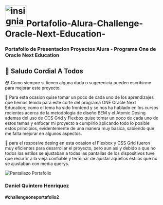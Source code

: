 # <img src="" alt="insignia alura" type="image/png" width=70 height=70 />Portafolio-Alura-Challenge-Oracle-Next-Education-

### Portafolio de Presentacion Proyectos Alura - Programa One de Oracle Next Education

## :wave: Saludo Cordial A Todos

:flushed: Como siempre si tienen alguna duda o sugerenicia pueden escribirme para mejorar este proyecto.


:small_blue_diamond: Para esta ocasion quise tomar un poco de cada uno de los aprendizajes que hemos tenido para este corte del programa ONE Oracle Next Education; como el tema ha sido frontend y se nos ha hablado en los cursos recientes acerca de la metodologia de diseño BEM y el Atomic Desing ademas del uso de CCS Grid y Flexbox quise tomar un poco de cada uno de estos temas y enfocar mi proyecto a cumplirlo aplicando todo lo posible estos principios, evidentemente de una manera muy basica, sabiendo que me falta mejorar en algunos aspectos.

:small_blue_diamond: para el resposive desing en esta ocasion el Flexbox y CSS Grid fueron muy eficientes para desarrollar el proyecto, pero aun asi y debido a  que no todos los estilos se ajustaban a todas las pantallas de los dispositivos tuve que recurrir a la vieja confiable y terminar de ajustar aquellos estilos que no se ajustaban con media querys.

![Pantallazo Portafolio]()

### Daniel Quintero Henriquez

#### #challengeoneportafolio2

